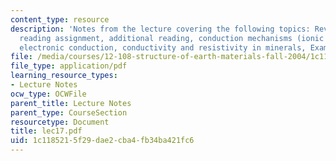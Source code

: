 ```yaml
---
content_type: resource
description: 'Notes from the lecture covering the following topics: Review questions,
  reading assignment, additional reading, conduction mechanisms (ionic conduction,
  electronic conduction, conductivity and resistivity in minerals, Example, and bibliography.'
file: /media/courses/12-108-structure-of-earth-materials-fall-2004/1c1185215f29dae2cba4fb34ba421fc6_lec17.pdf
file_type: application/pdf
learning_resource_types:
- Lecture Notes
ocw_type: OCWFile
parent_title: Lecture Notes
parent_type: CourseSection
resourcetype: Document
title: lec17.pdf
uid: 1c118521-5f29-dae2-cba4-fb34ba421fc6
---
```

